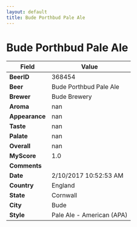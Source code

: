 ```yaml
---
layout: default
title: Bude Porthbud Pale Ale
---
```


# Bude Porthbud Pale Ale

| Field         | Value     |
|---------------|-----------|
| **BeerID** | 368454 |
| **Beer** | Bude Porthbud Pale Ale |
| **Brewer** | Bude Brewery |
| **Aroma** | nan |
| **Appearance** | nan |
| **Taste** | nan |
| **Palate** | nan |
| **Overall** | nan |
| **MyScore** | 1.0 |
| **Comments** |   |
| **Date** | 2/10/2017 10:52:53 AM |
| **Country** | England |
| **State** | Cornwall |
| **City** | Bude |
| **Style** | Pale Ale - American (APA) |
